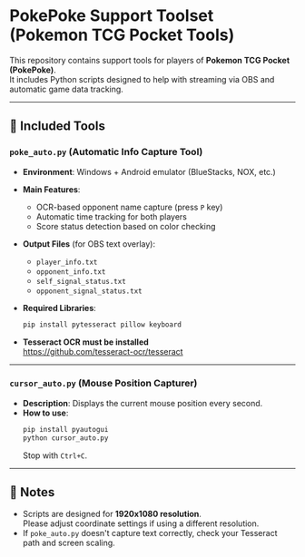 # PokePoke Support Toolset (Pokemon TCG Pocket Tools)

This repository contains support tools for players of **Pokemon TCG Pocket (PokePoke)**.  
It includes Python scripts designed to help with streaming via OBS and automatic game data tracking.

---

## 📁 Included Tools

### `poke_auto.py` (Automatic Info Capture Tool)

- **Environment**: Windows + Android emulator (BlueStacks, NOX, etc.)
- **Main Features**:
  - OCR-based opponent name capture (press `P` key)
  - Automatic time tracking for both players
  - Score status detection based on color checking

- **Output Files** (for OBS text overlay):
  - `player_info.txt`
  - `opponent_info.txt`
  - `self_signal_status.txt`
  - `opponent_signal_status.txt`

- **Required Libraries**:
  ```bash
  pip install pytesseract pillow keyboard
  ```

- **Tesseract OCR must be installed**  
  https://github.com/tesseract-ocr/tesseract

---

### `cursor_auto.py` (Mouse Position Capturer)

- **Description**: Displays the current mouse position every second.
- **How to use**:
  ```bash
  pip install pyautogui
  python cursor_auto.py
  ```
  Stop with `Ctrl+C`.

---

## 🧠 Notes

- Scripts are designed for **1920x1080 resolution**.  
  Please adjust coordinate settings if using a different resolution.
- If `poke_auto.py` doesn't capture text correctly, check your Tesseract path and screen scaling.

